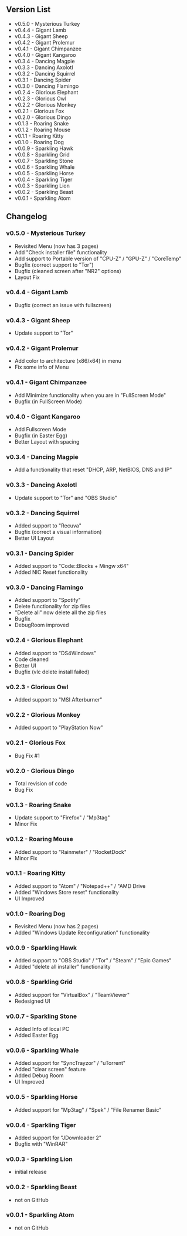 ## Version List
 - v0.5.0 - Mysterious Turkey
 - v0.4.4 - Gigant Lamb
 - v0.4.3 - Gigant Sheep
 - v0.4.2 - Gigant Prolemur
 - v0.4.1 - Gigant Chimpanzee
 - v0.4.0 - Gigant Kangaroo
 - v0.3.4 - Dancing Magpie
 - v0.3.3 - Dancing Axolotl
 - v0.3.2 - Dancing Squirrel
 - v0.3.1 - Dancing Spider
 - v0.3.0 - Dancing Flamingo
 - v0.2.4 - Glorious Elephant
 - v0.2.3 - Glorious Owl
 - v0.2.2 - Glorious Monkey
 - v0.2.1 - Glorious Fox
 - v0.2.0 - Glorious Dingo
 - v0.1.3 - Roaring Snake
 - v0.1.2 - Roaring Mouse
 - v0.1.1 - Roaring Kitty
 - v0.1.0 - Roaring Dog
 - v0.0.9 - Sparkling Hawk
 - v0.0.8 - Sparkling Grid
 - v0.0.7 - Sparkling Stone
 - v0.0.6 - Sparkling Whale
 - v0.0.5 - Sparkling Horse
 - v0.0.4 - Sparkling Tiger
 - v0.0.3 - Sparkling Lion
 - v0.0.2 - Sparkling Beast
 - v0.0.1 - Sparkling Atom

## Changelog
### v0.5.0 - Mysterious Turkey
+ Revisited Menu (now has 3 pages)
+ Add "Check installer file" functionality
+ Add support to Portable version of "CPU-Z" /  "GPU-Z" / "CoreTemp"  
+ Bugfix (correct support to "Tor")
+ Bugfix (cleaned screen after "NR2" options)
+ Layout Fix

### v0.4.4 - Gigant Lamb
+ Bugfix (correct an issue with fullscreen)

### v0.4.3 - Gigant Sheep
+ Update support to "Tor"

### v0.4.2 - Gigant Prolemur
+ Add color to architecture (x86/x64) in menu
+ Fix some info of Menu

### v0.4.1 - Gigant Chimpanzee
+ Add Minimize functionality when you are in "FullScreen Mode"
+ Bugfix (in FullScreen Mode)

### v0.4.0 - Gigant Kangaroo
+ Add Fullscreen Mode
+ Bugfix (in Easter Egg)
+ Better Layout with spacing

### v0.3.4 - Dancing Magpie
+ Add a functionality that reset "DHCP, ARP, NetBIOS, DNS and IP"

### v0.3.3 - Dancing Axolotl
+ Update support to "Tor" and "OBS Studio"

### v0.3.2 - Dancing Squirrel
+ Added support to "Recuva"
+ Bugfix (correct a visual information)
+ Better UI Layout

### v0.3.1 - Dancing Spider
+ Added support to "Code::Blocks + Mingw x64"
+ Added NIC Reset functionality

### v0.3.0 - Dancing Flamingo
+ Added support to "Spotify"
+ Delete functionality for zip files
+ "Delete all" now delete all the zip files
+ Bugfix
+ DebugRoom improved

### v0.2.4 - Glorious Elephant
+ Added support to "DS4Windows"
+ Code cleaned
+ Better UI
+ Bugfix (vlc delete install failed)

### v0.2.3 - Glorious Owl
+ Added support to "MSI Afterburner"

### v0.2.2 - Glorious Monkey
+ Added support to "PlayStation Now"

### v0.2.1 - Glorious Fox
+ Bug Fix #1

### v0.2.0 - Glorious Dingo
+ Total revision of code
+ Bug Fix

### v0.1.3 - Roaring Snake
+ Update support to "Firefox" / "Mp3tag"
+ Minor Fix

### v0.1.2 - Roaring Mouse
+ Added support to "Rainmeter" / "RocketDock"
+ Minor Fix

### v0.1.1 - Roaring Kitty
+ Added support to "Atom" / "Notepad++" / "AMD Drive
+ Added "Windows Store reset" functionality
+ UI Improved

### v0.1.0 - Roaring Dog
+ Revisited Menu (now has 2 pages)
+ Added "Windows Update Reconfiguration" functionality

### v0.0.9 - Sparkling Hawk
+ Added support to "OBS Studio" / "Tor" / "Steam" / "Epic Games"
+ Added "delete all installer" functionality

### v0.0.8 - Sparkling Grid
+ Added support for "VirtualBox" / "TeamViewer"
+ Redesigned UI

### v0.0.7 - Sparkling Stone
+ Added Info of local PC
+ Added Easter Egg

### v0.0.6 - Sparkling Whale
+ Added support for "SyncTrayzor" / "uTorrent"
+ Added "clear screen" feature
+ Added Debug Room
+ UI Improved

### v0.0.5 - Sparkling Horse
+ Added support for "Mp3tag" / "Spek" / "File Renamer Basic"

### v0.0.4 - Sparkling Tiger
+ Added support for "JDownloader 2"
+ Bugfix with "WinRAR"

### v0.0.3 - Sparkling Lion
+ initial release

### v0.0.2 - Sparkling Beast
- not on GitHub

### v0.0.1 - Sparkling Atom
- not on GitHub
